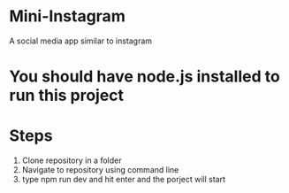 # Mini-Instagram
A social media app similar to instagram
# You should have node.js installed to run this project
# Steps
1. Clone repository in a folder
2. Navigate to repository using command line
3. type npm run dev and hit enter and the porject will start
